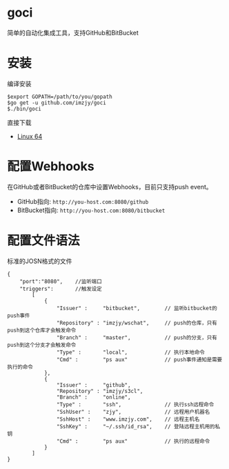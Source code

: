 # goci

简单的自动化集成工具，支持GitHub和BitBucket

# 安装

编译安装

```shell
$export GOPATH=/path/to/you/gopath
$go get -u github.com/imzjy/goci
$./bin/goci
```

直接下载

- [Linux 64](https://github.com/imzjy/goci/releases)

# 配置Webhooks

在GitHub或者BitBucket的仓库中设置Webhooks，目前只支持push event。

- GitHub指向:    `http://you-host.com:8080/github`
- BitBucket指向: `http://you-host.com:8080/bitbucket`

# 配置文件语法

标准的JOSN格式的文件

```text
{
	"port":"8080",    //监听端口
	"triggers":       //触发设定
		[
			{
				"Issuer" :     "bitbucket",        // 监听bitbucket的push事件
				"Repository" : "imzjy/wschat",     // push的仓库，只有push到这个仓库才会触发命令
				"Branch" :     "master",           // push的分支，只有push到这个分支才会触发命令
				"Type" :       "local",            // 执行本地命令
				"Cmd" :        "ps aux"            // push事件通知是需要执行的命令
			},
			{
				"Issuer" :     "github",
				"Repository" : "imzjy/s3cl",
				"Branch" :     "online",
				"Type" :       "ssh",              // 执行ssh远程命令
				"SshUser" :    "zjy",              // 远程用户机器名
				"SshHost" :    "www.imzjy.com",    // 远程主机名
				"SshKey" :     "~/.ssh/id_rsa",    // 登陆远程主机用的私钥
				"Cmd" :        "ps aux"            // 执行的远程命令
			}
		]
}
```
